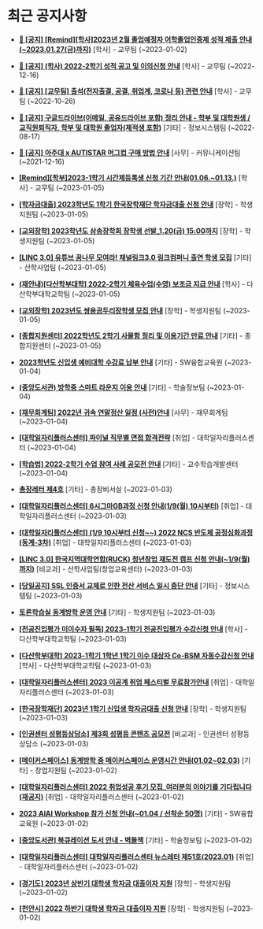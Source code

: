 # 최근 공지사항

* **[📌 [공지] [Remind][학사]2023년 2월 졸업예정자 어학졸업인증제 성적 제출 안내(~2023.01.27(금)까지)](http://ajou.ac.kr/kr/ajou/notice.do?mode=view&amp;articleNo=208274&amp;article.offset=0&amp;articleLimit=30)**
 [학사] - 교무팀 (~2023-01-02)

* **[📌 [공지] (학사) 2022-2학기 성적 공고 및 이의신청 안내](http://ajou.ac.kr/kr/ajou/notice.do?mode=view&amp;articleNo=207751&amp;article.offset=0&amp;articleLimit=30)**
 [학사] - 교무팀 (~2022-12-16)

* **[📌 [공지] [교무팀] 출석(전자출결, 공결, 취업계, 코로나 등) 관련 안내](http://ajou.ac.kr/kr/ajou/notice.do?mode=view&amp;articleNo=205552&amp;article.offset=0&amp;articleLimit=30)**
 [학사] - 교무팀 (~2022-10-26)

* **[📌 [공지] 구글드라이브(이메일, 공유드라이브 포함) 정리 안내 - 학부 및 대학원생 / 교직원퇴직자, 학부 및 대학원 졸업자(제적생 포함)](http://ajou.ac.kr/kr/ajou/notice.do?mode=view&amp;articleNo=202858&amp;article.offset=0&amp;articleLimit=30)**
 [기타] - 정보시스템팀 (~2022-08-17)

* **[📌 [공지] 아주대 x AUTISTAR 머그컵 구매 방법 안내](http://ajou.ac.kr/kr/ajou/notice.do?mode=view&amp;articleNo=147976&amp;article.offset=0&amp;articleLimit=30)**
 [사무] - 커뮤니케이션팀 (~2021-12-16)

* **[[Remind][학부]2023-1학기 시간제등록생 신청 기간 안내(01.06.~01.13.)](http://ajou.ac.kr/kr/ajou/notice.do?mode=view&amp;articleNo=208440&amp;article.offset=0&amp;articleLimit=30)**
 [학사] - 교무팀 (~2023-01-05)

* **[[학자금대출] 2023학년도 1학기 한국장학재단 학자금대출 신청 안내](http://ajou.ac.kr/kr/ajou/notice.do?mode=view&amp;articleNo=208439&amp;article.offset=0&amp;articleLimit=30)**
 [장학] - 학생지원팀 (~2023-01-05)

* **[[교외장학] 2023학년도 삼송장학회 장학생 선발_1.20(금) 15:00까지](http://ajou.ac.kr/kr/ajou/notice.do?mode=view&amp;articleNo=208438&amp;article.offset=0&amp;articleLimit=30)**
 [장학] - 학생지원팀 (~2023-01-05)

* **[[LINC 3.0] 유튜브 꿈나무 모여라! 채널링크3.0 링크컴퍼니 출연 학생 모집](http://ajou.ac.kr/kr/ajou/notice.do?mode=view&amp;articleNo=208437&amp;article.offset=0&amp;articleLimit=30)**
 [기타] - 산학사업팀 (~2023-01-05)

* **[(재안내)[다산학부대학] 2022-2학기 체육수업(수영) 보조금 지급 안내](http://ajou.ac.kr/kr/ajou/notice.do?mode=view&amp;articleNo=208436&amp;article.offset=0&amp;articleLimit=30)**
 [학사] - 다산학부대학교학팀 (~2023-01-05)

* **[[교외장학] 2023년도 쌍용곰두리장학생 모집 안내](http://ajou.ac.kr/kr/ajou/notice.do?mode=view&amp;articleNo=208421&amp;article.offset=0&amp;articleLimit=30)**
 [장학] - 학생지원팀 (~2023-01-05)

* **[[종합지원센터] 2022학년도 2학기 사물함 정리 및 이용기간 만료 안내](http://ajou.ac.kr/kr/ajou/notice.do?mode=view&amp;articleNo=208420&amp;article.offset=0&amp;articleLimit=30)**
 [기타] - 종합지원센터 (~2023-01-05)

* **[2023학년도 신입생 예비대학 수강료 납부 안내](http://ajou.ac.kr/kr/ajou/notice.do?mode=view&amp;articleNo=208413&amp;article.offset=0&amp;articleLimit=30)**
 [기타] - SW융합교육원 (~2023-01-04)

* **[(중앙도서관) 방학중 스마트 라운지 이용 안내](http://ajou.ac.kr/kr/ajou/notice.do?mode=view&amp;articleNo=208411&amp;article.offset=0&amp;articleLimit=30)**
 [기타] - 학술정보팀 (~2023-01-04)

* **[[재무회계팀] 2022년 귀속 연말정산 일정 (사전)안내](http://ajou.ac.kr/kr/ajou/notice.do?mode=view&amp;articleNo=208410&amp;article.offset=0&amp;articleLimit=30)**
 [사무] - 재무회계팀 (~2023-01-04)

* **[[대학일자리플러스센터] 파이널 직무별 면접 합격전략](http://ajou.ac.kr/kr/ajou/notice.do?mode=view&amp;articleNo=208401&amp;article.offset=0&amp;articleLimit=30)**
 [취업] - 대학일자리플러스센터 (~2023-01-04)

* **[[학습법] 2022-2학기 수업 참여 사례 공모전 안내](http://ajou.ac.kr/kr/ajou/notice.do?mode=view&amp;articleNo=208359&amp;article.offset=0&amp;articleLimit=30)**
 [기타] - 교수학습개발센터 (~2023-01-04)

* **[총장레터 제4호](http://ajou.ac.kr/kr/ajou/notice.do?mode=view&amp;articleNo=208353&amp;article.offset=0&amp;articleLimit=30)**
 [기타] - 총장비서실 (~2023-01-03)

* **[[대학일자리플러스센터] 6시그마GB과정 신청 안내(1/9(월) 10시부터)](http://ajou.ac.kr/kr/ajou/notice.do?mode=view&amp;articleNo=208351&amp;article.offset=0&amp;articleLimit=30)**
 [취업] - 대학일자리플러스센터 (~2023-01-03)

* **[[대학일자리플러스센터] (1/9 10시부터 신청~~) 2022 NCS 반도체 공정심화과정 (동계-3차)](http://ajou.ac.kr/kr/ajou/notice.do?mode=view&amp;articleNo=208348&amp;article.offset=0&amp;articleLimit=30)**
 [취업] - 대학일자리플러스센터 (~2023-01-03)

* **[[LINC 3.0] 한국지역대학연합(RUCK) 청년창업 재도전 캠프 신청 안내(~1/9(월)까지)](http://ajou.ac.kr/kr/ajou/notice.do?mode=view&amp;articleNo=208346&amp;article.offset=0&amp;articleLimit=30)**
 [비교과] - 산학사업팀(창업교육센터) (~2023-01-03)

* **[[당일공지] SSL 인증서 교체로 인한 전산 서비스 일시 중단 안내](http://ajou.ac.kr/kr/ajou/notice.do?mode=view&amp;articleNo=208344&amp;article.offset=0&amp;articleLimit=30)**
 [기타] - 정보시스템팀 (~2023-01-03)

* **[토론학습실 동계방학 운영 안내](http://ajou.ac.kr/kr/ajou/notice.do?mode=view&amp;articleNo=208336&amp;article.offset=0&amp;articleLimit=30)**
 [기타] - 학생지원팀 (~2023-01-03)

* **[[전공진입평가 미이수자 필독] 2023-1학기 전공진입평가 수강신청 안내](http://ajou.ac.kr/kr/ajou/notice.do?mode=view&amp;articleNo=208332&amp;article.offset=0&amp;articleLimit=30)**
 [학사] - 다산학부대학교학팀 (~2023-01-03)

* **[[다산학부대학] 2023-1학기 1학년 1학기 이수 대상자 Co-BSM 자동수강신청 안내](http://ajou.ac.kr/kr/ajou/notice.do?mode=view&amp;articleNo=208331&amp;article.offset=0&amp;articleLimit=30)**
 [학사] - 다산학부대학교학팀 (~2023-01-03)

* **[[대학일자리플러스센터] 2023 이공계 취업 페스티벌 무료참가안내](http://ajou.ac.kr/kr/ajou/notice.do?mode=view&amp;articleNo=208323&amp;article.offset=0&amp;articleLimit=30)**
 [취업] - 대학일자리플러스센터 (~2023-01-03)

* **[[한국장학재단] 2023년 1학기 신입생 학자금대출 신청 안내](http://ajou.ac.kr/kr/ajou/notice.do?mode=view&amp;articleNo=208308&amp;article.offset=0&amp;articleLimit=30)**
 [장학] - 학생지원팀 (~2023-01-03)

* **[[인권센터 성평등상담소] 제3회 성평등 콘텐츠 공모전](http://ajou.ac.kr/kr/ajou/notice.do?mode=view&amp;articleNo=208305&amp;article.offset=0&amp;articleLimit=30)**
 [비교과] - 인권센터 성평등상담소 (~2023-01-03)

* **[[메이커스페이스] 동계방학 중 메이커스페이스 운영시간 안내(01.02~02.03)](http://ajou.ac.kr/kr/ajou/notice.do?mode=view&amp;articleNo=208297&amp;article.offset=0&amp;articleLimit=30)**
 [기타] - 창업지원팀 (~2023-01-02)

* **[[대학일자리플러스센터] 2022 취업성공 후기 모집_여러분의 이야기를 기다립니다(재공지)](http://ajou.ac.kr/kr/ajou/notice.do?mode=view&amp;articleNo=208295&amp;article.offset=0&amp;articleLimit=30)**
 [취업] - 대학일자리플러스센터 (~2023-01-02)

* **[2023 AIAI Workshop 참가 신청 안내(~01.04 / 선착순 50명)](http://ajou.ac.kr/kr/ajou/notice.do?mode=view&amp;articleNo=208290&amp;article.offset=0&amp;articleLimit=30)**
 [기타] - SW융합교육원 (~2023-01-02)

* **[[중앙도서관] 북큐레이션 도서 안내 - 벽돌책](http://ajou.ac.kr/kr/ajou/notice.do?mode=view&amp;articleNo=208288&amp;article.offset=0&amp;articleLimit=30)**
 [기타] - 학술정보팀 (~2023-01-02)

* **[[대학일자리플러스센터] 대학일자리플러스센터 뉴스레터 제51호(2023.01)](http://ajou.ac.kr/kr/ajou/notice.do?mode=view&amp;articleNo=208285&amp;article.offset=0&amp;articleLimit=30)**
 [취업] - 대학일자리플러스센터 (~2023-01-02)

* **[[경기도] 2023년 상반기 대학생 학자금 대출이자 지원](http://ajou.ac.kr/kr/ajou/notice.do?mode=view&amp;articleNo=208284&amp;article.offset=0&amp;articleLimit=30)**
 [장학] - 학생지원팀 (~2023-01-02)

* **[[천안시] 2022 하반기 대학생 학자금 대출이자 지원](http://ajou.ac.kr/kr/ajou/notice.do?mode=view&amp;articleNo=208283&amp;article.offset=0&amp;articleLimit=30)**
 [장학] - 학생지원팀 (~2023-01-02)
